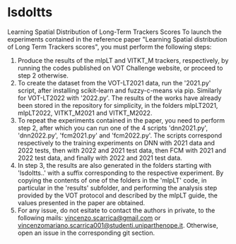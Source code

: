 # lsdoltts
Learning Spatial Distribution of Long-Term Trackers Scores
To launch the experiments contained in the reference paper "Learning Spatial distribution of Long Term Trackers scores", you must perform the following steps:

1) Produce the results of the mlpLT and VITKT_M trackers, respectively, by running the codes published on VOT Challenge website, or proceed to step 2 otherwise.
2) To create the dataset from the VOT-LT2021 data, run the '2021.py' script, after installing scikit-learn and fuzzy-c-means via pip. Similarly for VOT-LT2022 with '2022.py'. The results of the works have already been stored in the repository for simplicity, in the folders mlpLT2021, mlpLT2022, VITKT_M2021 and VITKT_M2022.
3) To repeat the experiments contained in the paper, you need to perform step 2, after which you can run one of the 4 scripts 'dnn2021.py', 'dnn2022.py', 'fcm2021.py' and 'fcm2022.py'. The scripts correspond respectively to the training experiments on DNN with 2021 data and 2022 tests, then with 2022 and 2021 test data, then FCM with 2021 and 2022 test data, and finally with 2022 and 2021 test data.
4) In step 3, the results are also generated in the folders starting with 'lsdoltts..' with a suffix corresponding to the respective experiment. By copying the contents of one of the folders in the 'mlpLT' code, in particular in the 'results' subfolder, and performing the analysis step provided by the VOT protocol and described by the mlpLT guide, the values presented in the paper are obtained.
5) For any issue, do not esitate to contact the authors in private, to the following mails: vincenzo.scarrica@gmail.com or vincenzomariano.scarrica001@studenti.uniparthenope.it. Otherwise, open an issue in the corresponding git section.
